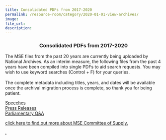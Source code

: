 ```yaml
---
title: Consolidated PDFs from 2017-2020
permalink: /resource-room/category/2020-01-01-view-archives/
image: 
file_url:
description: 
---
```



<div>

<h3><center>Consolidated PDFs from 2017-2020</center></h3>
<p>
	The MSE files from the past 20 years are currently being uploaded by National Archives.
	As an interim measure, the following files from the past 4 years have been compiled into single PDFs to aid search requests. You may wish to use keyword searches (Control + F) for your queries.<br><br>The complete metadata including titles, years, and dates will be available once the archival migration process is complete, so thank you for being patient.
</p>

<div class="logos-row">
  <div class="grid-column">
	<a class="button_david" href="/resources/speeches-2017-2020.pdf" target="_blank">Speeches</a>
  </div>
  <div class="grid-column">
	<a class="button_david" href="/resources/press-releases-2017-2020.pdf" target="_blank">Press Releases</a>
  </div>
  <div class="grid-column">
	<a class="button_david" href="/resources/parliamentary-replies-2017-2020.pdf" target="_blank">Parliamentary Q&A</a>
  </div>
</div>

<p><a href="/cos">click here to find out more about MSE Committee of Supply.</p>.
</div>

<!-- https://www.nas.gov.sg/archivesonline/ -->

